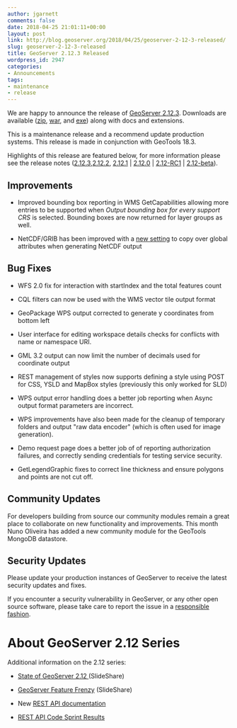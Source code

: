 ```yaml
---
author: jgarnett
comments: false
date: 2018-04-25 21:01:11+00:00
layout: post
link: http://blog.geoserver.org/2018/04/25/geoserver-2-12-3-released/
slug: geoserver-2-12-3-released
title: GeoServer 2.12.3 Released
wordpress_id: 2947
categories:
- Announcements
tags:
- maintenance
- release
---
```


We are happy to announce the release of [GeoServer 2.12.3](http://sourceforge.net/projects/geoserver/files/GeoServer/2.12.3/). Downloads are available ([zip](http://sourceforge.net/projects/geoserver/files/GeoServer/2.12.3/geoserver-2.12.3-bin.zip/download), [war](http://sourceforge.net/projects/geoserver/files/GeoServer/2.12.3/geoserver-2.12.3-war.zip/download), and [exe](http://sourceforge.net/projects/geoserver/files/GeoServer/2.12.3/geoserver-2.12.3.exe/download)) along with docs and extensions.







This is a maintenance release and a recommend update production systems. This release is made in conjunction with GeoTools 18.3.




Highlights of this release are featured below, for more information please see the release notes ([2.12.3](https://osgeo-org.atlassian.net/secure/ReleaseNote.jspa?projectId=10000&version=16715),[2.12.2](https://osgeo-org.atlassian.net/secure/ReleaseNote.jspa?projectId=10000&version=16709), [2.12.1](https://osgeo-org.atlassian.net/secure/ReleaseNote.jspa?projectId=10000&version=16705) | [2.12.0](https://osgeo-org.atlassian.net/secure/ReleaseNote.jspa?projectId=10000&version=16703) | [2.12-RC1](https://osgeo-org.atlassian.net/secure/ReleaseNote.jspa?projectId=10000&version=16600) | [2.12-beta](https://osgeo-org.atlassian.net/secure/ReleaseNote.jspa?projectId=10000&version=15700)).


## Improvements





 	
  * Improved bounding box reporting in WMS GetCapabilities allowing more entries to be supported when _Output bounding box for every support CRS_ is selected. Bounding boxes are now returned for layer groups as well.

 	
  * NetCDF/GRIB has been improved with a [new setting](http://docs.geoserver.org/latest/en/user/extensions/netcdf-out/index.html#settings) to copy over global attributes when generating NetCDF output




## Bug Fixes





 	
  * WFS 2.0 fix for interaction with startIndex and the total features count

 	
  * CQL filters can now be used with the WMS vector tile output format

 	
  * GeoPackage WPS output corrected to generate y coordinates from bottom left

 	
  * User interface for editing workspace details checks for conflicts with name or namespace URI.

 	
  * GML 3.2 output can now limit the number of decimals used for coordinate output

 	
  * REST management of styles now supports defining a style using POST for CSS, YSLD and MapBox styles (previously this only worked for SLD)

 	
  * WPS output error handling does a better job reporting when Async output format parameters are incorrect.

 	
  * WPS improvements have also been made for the cleanup of temporary folders and output "raw data encoder" (which is often used for image generation).

 	
  * Demo request page does a better job of of reporting authorization failures, and correctly sending credentials for testing service security.

 	
  * GetLegendGraphic fixes to correct line thickness and ensure polygons and points are not cut off.




## Community Updates


For developers building from source our community modules remain a great place to collaborate on new functionality and improvements. This month Nuno Oliveira has added a new community module for the GeoTools MongoDB datastore.


## Security Updates


Please update your production instances of GeoServer to receive the latest security updates and fixes.

If you encounter a security vulnerability in GeoServer, or any other open source software, please take care to report the issue in a [responsible fashion](http://docs.geoserver.org/stable/en/user/introduction/gettinginvolved.html#bug-tracking).









# About GeoServer 2.12 Series


Additional information on the 2.12 series:



 	
  * [State of GeoServer 2.12 ](https://www.slideshare.net/geosolutions/state-of-geoserver-21geoservernodeopts2)(SlideShare)

 	
  * [GeoServer Feature Frenzy](https://www.slideshare.net/jgarnett/geoserver-feature-frenzy-80906586/jgarnett/geoserver-feature-frenzy-80906586) (SlideShare)

 	
  * New [REST API documentation](http://docs.geoserver.org/latest/en/user/rest/index.html#rest)

 	
  * [REST API Code Sprint Results](http://blog.geoserver.org/2017/04/11/rest-api-code-sprint-results/)



